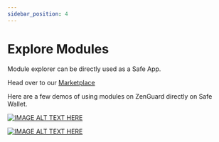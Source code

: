 ```yaml
---
sidebar_position: 4
---
```


# Explore Modules

Module explorer can be directly used as a Safe App.

Head over to our [Marketplace](https://app.safe.global/share/safe-app?appUrl=https://explore.zenguard.xyz&chain=sep)

Here are a few demos of using modules on ZenGuard directly on Safe Wallet.

[![IMAGE ALT TEXT HERE](https://img.youtube.com/vi/myIRwe1k3y8/0.jpg)](https://www.youtube.com/watch?v=myIRwe1k3y8)

[![IMAGE ALT TEXT HERE](https://img.youtube.com/vi/wN7K_cafzcc/0.jpg)](https://www.youtube.com/watch?v=wN7K_cafzcc)

